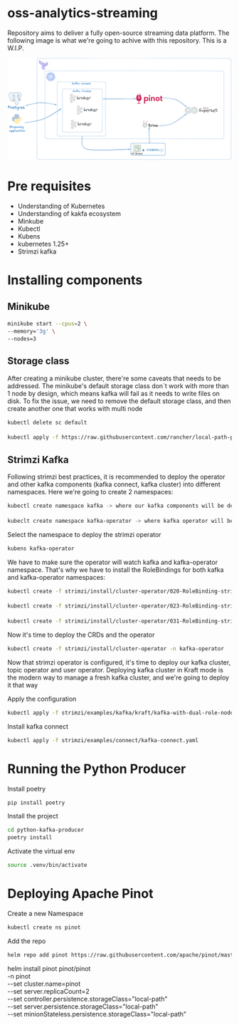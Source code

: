 # oss-analytics-streaming
Repository aims to deliver a fully open-source streaming data platform. The following image is what we're going to achive with this repository. This is a W.I.P. 

![Real time analytics](images/platform.png)

# Pre requisites
- Understanding of Kubernetes
- Understanding of kakfa ecosystem
- Minkube
- Kubectl
- Kubens
- kubernetes 1.25+
- Strimzi kafka

# Installing components

## Minikube
```sh 
minikube start --cpus=2 \
--memory='3g' \
--nodes=3
```

## Storage class
After creating a minikube cluster, there're some caveats that needs to be addressed. The minikube's default storage class don`t work with more than 1 node by design, which means kafka will fail as it needs to write files on disk. To fix the issue, we need to remove the default storage class, and then create another one that works with multi node

```sh 
kubectl delete sc default

kubectl apply -f https://raw.githubusercontent.com/rancher/local-path-provisioner/v0.0.30/deploy/local-path-storage.yaml
```

## Strimzi Kafka

Following strimzi best practices, it is recommended to deploy the operator and other kafka components (kafka connect, kafka cluster) into different namespaces. Here we're going to create 2 namespaces:

```sh 
kubectl create namespace kafka -> where our kafka components will be deployed

kubeclt create namespace kafka-operator -> where kafka operator will be deployed
```

Select the namespace to deploy the strimzi operator
```sh 
kubens kafka-operator
```

We have to make sure the operator will watch kafka and kafka-operator namespace. That's why we have to install the RoleBindings for both kafka and kafka-operator namespaces:

```sh 
kubectl create -f strimzi/install/cluster-operator/020-RoleBinding-strimzi-cluster-operator.yaml -n <namespace>

kubectl create -f strimzi/install/cluster-operator/023-RoleBinding-strimzi-cluster-operator.yaml -n <namespace>

kubectl create -f strimzi/install/cluster-operator/031-RoleBinding-strimzi-cluster-operator-entity-operator-delegation.yaml -n <namespace>
```

Now it's time to deploy the CRDs and the operator

```sh 
kubectl create -f strimzi/install/cluster-operator -n kafka-operator
```

Now that strimzi operator is configured, it's time to deploy our kafka cluster, topic operator and user operator. Deploying kafka cluster in Kraft mode is the modern way to manage a fresh kafka cluster, and we're going to deploy it that way

Apply the configuration

```sh 
kubectl apply -f strimzi/examples/kafka/kraft/kafka-with-dual-role-nodes.yaml
```

Install kafka connect

```sh 
kubectl apply -f strimzi/examples/connect/kafka-connect.yaml
```

# Running the Python Producer

Install poetry

```sh 
pip install poetry
```

Install the project

```sh 
cd python-kafka-producer
poetry install
```

Activate the virtual env
```sh 
source .venv/bin/activate
```

# Deploying Apache Pinot

Create a new Namespace
```sh 
kubectl create ns pinot
```

Add the repo
```sh 
helm repo add pinot https://raw.githubusercontent.com/apache/pinot/master/helm
```

helm install pinot pinot/pinot \
    -n pinot \
    --set cluster.name=pinot \
    --set server.replicaCount=2 \
    --set controller.persistence.storageClass="local-path" \
    --set server.persistence.storageClass="local-path" \
    --set minionStateless.persistence.storageClass="local-path"